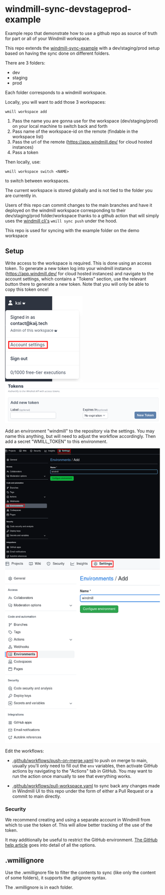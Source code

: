 # windmill-sync-devstageprod-example

Example repo that demonstrate how to use a github repo as source of truth for
part or all of your Windmill workspace.

This repo extends the
[windmill-sync-example](https://github.com/windmill-labs/windmill-synx-example)
with a dev/staging/prod setup based on having the sync done on different
folders.

There are 3 folders:

- dev
- staging
- prod

Each folder corresponds to a windmill workspace.

Locally, you will want to add those 3 workspaces:

```
wmill workspace add
```

1. Pass the name you are gonna use for the workspace (dev/staging/prod) on your
   local machine to switch back and forth
2. Pass name of the workspace-id on the remote (findable in the workspace list)
3. Pass the url of the remote (https://app.windmill.dev/ for cloud hosted
   instances)
4. Pass a token

Then locally, use:

```
wmill workspace switch <NAME>
```

to switch between workspaces.

The current workspace is stored globally and is not tied to the folder you are
currently in.

Users of this repo can commit changes to the main branches and have it deployed
on the windmill workspace corresponding to their dev/staging/prod
folder/workspace thanks to a github action that will simply uses the
[windmill cli's](https://github.com/windmill-labs/windmill/tree/main/cli)
`wmill sync push` under the hood.

This repo is used for syncing with the example folder on the demo workspace

## Setup

Write access to the workspace is required. This is done using an access token.
To generate a new token log into your windmill instance
(https://app.windmill.dev/ for cloud hosted instances) and navigate to the
account settings, which contains a "Tokens" section, use the relevant button
there to generate a new token. Note that you will only be able to copy this
token once!

![](./img/account-settings.png) ![](./img/tokens.png)

Add an environment "windmill" to the repository via the settings. You may name
this anything, but will need to adjust the workflow accordingly. Then add a
secret "WMILL_TOKEN" to this environment.

![](./img/gh-environment.png#gh-dark-mode-only)
![](./img/gh-environment-light.png#gh-light-mode-only)

Edit the workflows:

- [.github/workflows/push-on-merge.yaml](./.github/workflows/push-on-merge.yaml)
  to push on merge to main, usually you'll only need to fill out the `env`
  variables, then activate GitHub actions by navigating to the "Actions" tab in
  GitHub. You may want to run the action once manually to see that everything
  works.

- [.github/workflows/pull-workspace.yaml](./.github/workflows/pull-workspace.yaml)
  to sync back any changes made in Windmill UI to this repo under the form of
  either a Pull Request or a commit to main directly.

### Security

We recommend creating and using a separate account in Windmill from which to use
the token of. This will allow better tracking of the use of the token.

It may additionally be useful to restrict the GitHub environment.
[The GitHub help article](https://docs.github.com/en/actions/deployment/targeting-different-environments/using-environments-for-deployment)
goes into detail of all the options.

## .wmillignore

Use the .wmillignore file to filter the contents to sync (like only the content
of some folders), it supports the .gitignore syntax.

The .wmillignore is in each folder.
